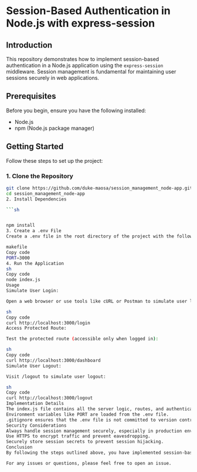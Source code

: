 # Session-Based Authentication in Node.js with express-session

## Introduction

This repository demonstrates how to implement session-based authentication in a Node.js application using the `express-session` middleware. Session management is fundamental for maintaining user sessions securely in web applications.

## Prerequisites

Before you begin, ensure you have the following installed:

- Node.js
- npm (Node.js package manager)

## Getting Started

Follow these steps to set up the project:

### 1. Clone the Repository

```sh
git clone https://github.com/duke-maosa/session_management_node-app.git
cd session_management_node-app
2. Install Dependencies

```sh


npm install
3. Create a .env File
Create a .env file in the root directory of the project with the following content:

makefile
Copy code
PORT=3000
4. Run the Application
sh
Copy code
node index.js
Usage
Simulate User Login:

Open a web browser or use tools like cURL or Postman to simulate user login:

sh
Copy code
curl http://localhost:3000/login
Access Protected Route:

Test the protected route (accessible only when logged in):

sh
Copy code
curl http://localhost:3000/dashboard
Simulate User Logout:

Visit /logout to simulate user logout:

sh
Copy code
curl http://localhost:3000/logout
Implementation Details
The index.js file contains all the server logic, routes, and authentication implementation.
Environment variables like PORT are loaded from the .env file.
.gitignore ensures that the .env file is not committed to version control.
Security Considerations
Always handle session management securely, especially in production environments.
Use HTTPS to encrypt traffic and prevent eavesdropping.
Securely store session secrets to prevent session hijacking.
Conclusion
By following the steps outlined above, you have implemented session-based authentication in your Node.js application using express-session. You can now protect routes and manage user sessions effectively.

For any issues or questions, please feel free to open an issue.


